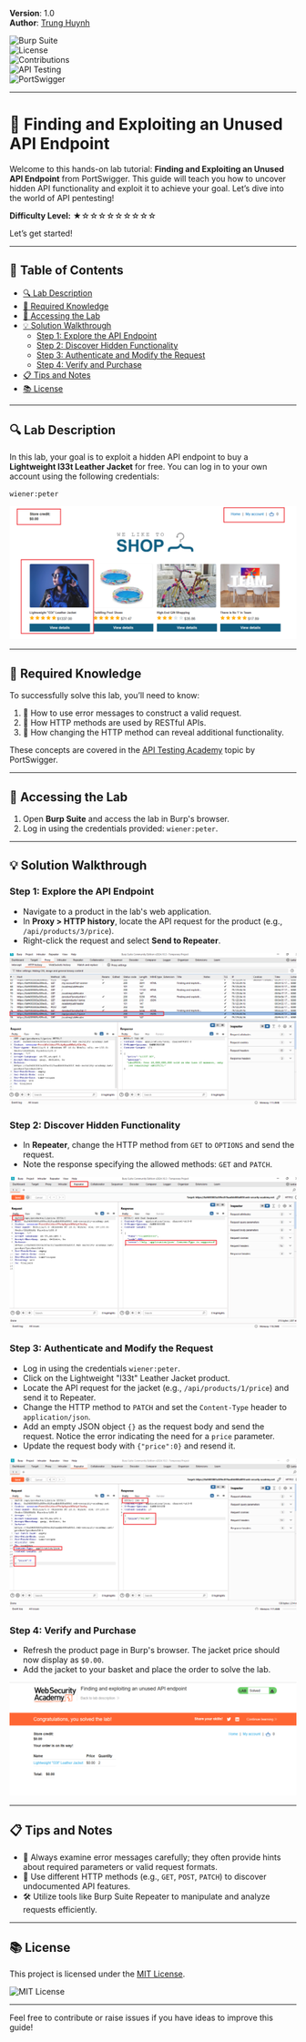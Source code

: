 **Version**: 1.0  
**Author**: [Trung Huynh](https://www.linkedin.com/in/trung-huynh-chi-pc01/)  

![Burp Suite](https://img.shields.io/badge/Tool-Burp%20Suite-orange)  
![License](https://img.shields.io/badge/License-MIT-green)  
![Contributions](https://img.shields.io/badge/Contributions-Welcome-orange)  
![API Testing](https://img.shields.io/badge/API%20Testing-Intermediate-blue)  
![PortSwigger](https://img.shields.io/badge/PortSwigger-Labs-red)  

---
# 🧪 Finding and Exploiting an Unused API Endpoint

Welcome to this hands-on lab tutorial: **Finding and Exploiting an Unused API Endpoint** from PortSwigger. This guide will teach you how to uncover hidden API functionality and exploit it to achieve your goal. Let’s dive into the world of API pentesting!

**Difficulty Level:** ★☆☆☆☆☆☆☆☆☆

Let’s get started!

---

## 📖 Table of Contents

- [🔍 Lab Description](#lab-description)
- [🔧 Required Knowledge](#required-knowledge)
- [🔗 Accessing the Lab](#accessing-the-lab)
- [💡 Solution Walkthrough](#solution-walkthrough)
  - [Step 1: Explore the API Endpoint](#step-1-explore-the-api-endpoint)
  - [Step 2: Discover Hidden Functionality](#step-2-discover-hidden-functionality)
  - [Step 3: Authenticate and Modify the Request](#step-3-authenticate-and-modify-the-request)
  - [Step 4: Verify and Purchase](#step-4-verify-and-purchase)
- [📋 Tips and Notes](#tips-and-notes)
- [📚 License](#license)

---

## 🔍 Lab Description

In this lab, your goal is to exploit a hidden API endpoint to buy a **Lightweight l33t Leather Jacket** for free. You can log in to your own account using the following credentials:

```
wiener:peter
```

![Local Image](img/lab2/h1.png "Local Image")

---

## 🔧 Required Knowledge

To successfully solve this lab, you’ll need to know:

1. 🔹 How to use error messages to construct a valid request.
2. 🔹 How HTTP methods are used by RESTful APIs.
3. 🔹 How changing the HTTP method can reveal additional functionality.

These concepts are covered in the [API Testing Academy](https://portswigger.net/web-security/learning-paths/api-testing) topic by PortSwigger.

---

## 🔗 Accessing the Lab

1. Open **Burp Suite** and access the lab in Burp's browser.
2. Log in using the credentials provided: `wiener:peter`.

---

## 💡 Solution Walkthrough

### Step 1: Explore the API Endpoint

- Navigate to a product in the lab's web application.
- In **Proxy > HTTP history**, locate the API request for the product (e.g., `/api/products/3/price`).
- Right-click the request and select **Send to Repeater**.

![Local Image](img/lab2/h2.png "Local Image")

### Step 2: Discover Hidden Functionality

- In **Repeater**, change the HTTP method from `GET` to `OPTIONS` and send the request.
- Note the response specifying the allowed methods: `GET` and `PATCH`.

![Local Image](img/lab2/h3.png "Local Image")

### Step 3: Authenticate and Modify the Request

- Log in using the credentials `wiener:peter`.
- Click on the Lightweight "l33t" Leather Jacket product.
- Locate the API request for the jacket (e.g., `/api/products/1/price`) and send it to Repeater.
- Change the HTTP method to `PATCH` and set the `Content-Type` header to `application/json`.
- Add an empty JSON object `{}` as the request body and send the request. Notice the error indicating the need for a `price` parameter.
- Update the request body with `{"price":0}` and resend it.

![Local Image](img/lab2/h4.png "Local Image")

### Step 4: Verify and Purchase

- Refresh the product page in Burp's browser. The jacket price should now display as `$0.00`.
- Add the jacket to your basket and place the order to solve the lab.

![Local Image](img/lab2/h5.png "Local Image")

---

## 📋 Tips and Notes

- 🔑 Always examine error messages carefully; they often provide hints about required parameters or valid request formats.
- 🔄 Use different HTTP methods (e.g., `GET`, `POST`, `PATCH`) to discover undocumented API features.
- 🛠️ Utilize tools like Burp Suite Repeater to manipulate and analyze requests efficiently.

---

## 📚 License

This project is licensed under the [MIT License](LICENSE).

![MIT License](https://img.shields.io/badge/MIT-License-green)

---

Feel free to contribute or raise issues if you have ideas to improve this guide!
